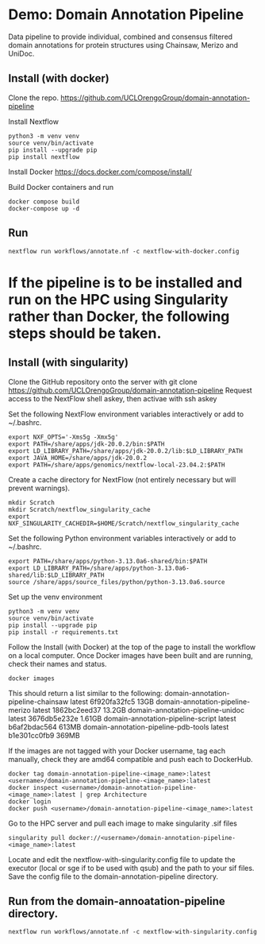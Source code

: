 # Demo: Domain Annotation Pipeline

Data pipeline to provide individual, combined and consensus filtered domain annotations for protein structures using Chainsaw, Merizo and UniDoc.

## Install (with docker)
Clone the repo.
https://github.com/UCLOrengoGroup/domain-annotation-pipeline

Install Nextflow
```
python3 -m venv venv
source venv/bin/activate
pip install --upgrade pip
pip install nextflow
```

Install Docker
https://docs.docker.com/compose/install/

Build Docker containers and run
```
docker compose build
docker-compose up -d
```

## Run
```
nextflow run workflows/annotate.nf -c nextflow-with-docker.config
```

# If the pipeline is to be installed and run on the HPC using Singularity rather than Docker, the following steps should be taken.

## Install (with singularity)
Clone the GitHub repository onto the server with git clone https://github.com/UCLOrengoGroup/domain-annotation-pipeline
Request access to the NextFlow shell askey, then activae with ssh askey

Set the following NextFlow environment variables interactively or add to ~/.bashrc.
```	
export NXF_OPTS='-Xms5g -Xmx5g'
export PATH=/share/apps/jdk-20.0.2/bin:$PATH
export LD_LIBRARY_PATH=/share/apps/jdk-20.0.2/lib:$LD_LIBRARY_PATH
export JAVA_HOME=/share/apps/jdk-20.0.2 
export PATH=/share/apps/genomics/nextflow-local-23.04.2:$PATH
```

Create a cache directory for NextFlow (not entirely necessary but will prevent warnings).
```
mkdir Scratch
mkdir Scratch/nextflow_singularity_cache 
export NXF_SINGULARITY_CACHEDIR=$HOME/Scratch/nextflow_singularity_cache
```

Set the following Python environment variables interactively or add to ~/.bashrc.
```
export PATH=/share/apps/python-3.13.0a6-shared/bin:$PATH
export LD_LIBRARY_PATH=/share/apps/python-3.13.0a6-shared/lib:$LD_LIBRARY_PATH
source /share/apps/source_files/python/python-3.13.0a6.source
```	

Set up the venv environment
```
python3 -m venv venv
source venv/bin/activate
pip install --upgrade pip
pip install -r requirements.txt
```

Follow the Install (with Docker) at the top of the page to install the workflow on a local computer.
Once Docker images have been built and are running, check their names and status.
```
docker images
```

This should return a list similar to the following:
domain-annotation-pipeline-chainsaw		latest	6f920fa32fc5	13GB
domain-annotation-pipeline-merizo		latest	1862bc2eed37	13.2GB
domain-annotation-pipeline-unidoc		latest	3676db5e232e	1.61GB
domain-annotation-pipeline-script		latest	b6af2bdac564	613MB
domain-annotation-pipeline-pdb-tools	latest	b1e301cc0fb9	369MB

If the images are not tagged with your Docker username, tag each manually, check they are amd64 compatible and push each to DockerHub.
```
docker tag domain-annotation-pipeline-<image_name>:latest <username>/domain-annotation-pipeline-<image_name>:latest
docker inspect <username>/domain-annotation-pipeline-<image_name>:latest | grep Architecture
docker login
docker push <username>/domain-annotation-pipeline-<image_name>:latest
```

Go to the HPC server and pull each image to make singularity .sif files
```
singularity pull docker://<username>/domain-annotation-pipeline-<image_name>:latest
```

Locate and edit the nextflow-with-singularity.config file to update the executor (local or sge if to be used with qsub) and the path to your sif files. 
Save the config file to the domain-annotation-pipeline directory.

## Run from the domain-annoatation-pipeline directory.
```
nextflow run workflows/annotate.nf -c nextflow-with-singularity.config
```
